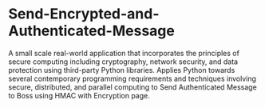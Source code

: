 # Send-Encrypted-and-Authenticated-Message
A small scale real-world application that incorporates the principles of secure computing including cryptography, network security, and data protection using third-party Python libraries. Applies Python towards several contemporary programming requirements and techniques involving secure, distributed, and parallel computing to Send Authenticated Message to Boss using HMAC with Encryption page.
